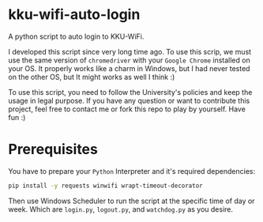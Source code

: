 # kku-wifi-auto-login
A python script to auto login to KKU-WiFi.

I developed this script since very long time ago. To use this scrip, we must use the same version of `chromedriver` with your `Google Chrome` installed on your OS. It properly works like a charm in Windows, but I had never tested on the other OS, but It might works as well I think :)

To use this script, you need to follow the University's policies and keep the usage in legal purpose. If you have any question or want to contribute this project, feel free to contact me or fork this repo to play by yourself.
Have fun :)

# Prerequisites
You have to prepare your `Python` Interpreter and it's required dependencies:
```bash
pip install -y requests winwifi wrapt-timeout-decorator
```
Then use Windows Scheduler to run the script at the specific time of day or week. Which are `login.py`, `logout.py`, and `watchdog.py` as you desire.
